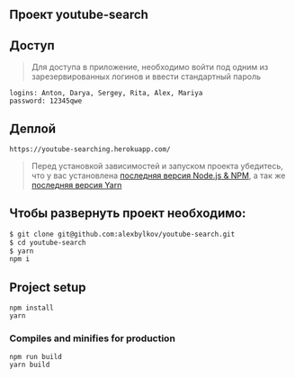 
## Проект youtube-search

## Доступ

> Для доступа в приложение, необходимо войти под одним из зарезервированных логинов и ввести стандартный пароль

```
logins: Anton, Darya, Sergey, Rita, Alex, Mariya
password: 12345qwe
```

## Деплой

```
https://youtube-searching.herokuapp.com/
```

> Перед установкой зависимостей и запуском проекта убедитесь, что у вас установлена [последняя версия Node.js & NPM](https://nodejs.org/en/download/current/), а так же 
[последняя версия Yarn](https://yarnpkg.com/ru/docs/install)

##  Чтобы развернуть проект необходимо:
```sh
$ git clone git@github.com:alexbylkov/youtube-search.git 
$ cd youtube-search
$ yarn
npm i
```

## Project setup
```
npm install
yarn
```

### Compiles and minifies for production
```
npm run build
yarn build
```
